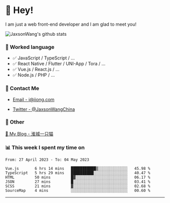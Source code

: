 # 👋 Hey!

I am just a web front-end developer and I am glad to meet you!

![JaxsonWang's github stats](https://github-readme-stats.vercel.app/api?username=JaxsonWang&&show_icons=true&&title_color=1abc9c&&icon_color=1abc9c)


### 📝 Worked language

- ✅ JavaScript / TypeScript / ...
- ✅ React Native / Flutter / UNI-App / Tora / ...
- ✅ Vue.js / React.js / ...
- ✅ Node.js / PHP / ...

### 📮 Contact Me

- [Email - i@iiong.com](mailto:i@iiong.com)

- [Twitter - @JaxsonWangChina](https://twitter.com/JaxsonWangChina)

### 🤪 Other

[📌 My Blog - 淮城一只猫](https://iiong.com)

### 📊 This week I spent my time on

<!--START_SECTION:waka-->

```text
From: 27 April 2023 - To: 04 May 2023

Vue.js       6 hrs 14 mins   ███████████▒░░░░░░░░░░░░░   45.98 %
TypeScript   5 hrs 29 mins   ██████████░░░░░░░░░░░░░░░   40.47 %
HTML         50 mins         █▓░░░░░░░░░░░░░░░░░░░░░░░   06.17 %
JSON         27 mins         █░░░░░░░░░░░░░░░░░░░░░░░░   03.41 %
SCSS         21 mins         ▓░░░░░░░░░░░░░░░░░░░░░░░░   02.68 %
SourceMap    4 mins          ░░░░░░░░░░░░░░░░░░░░░░░░░   00.60 %
```

<!--END_SECTION:waka-->

---
